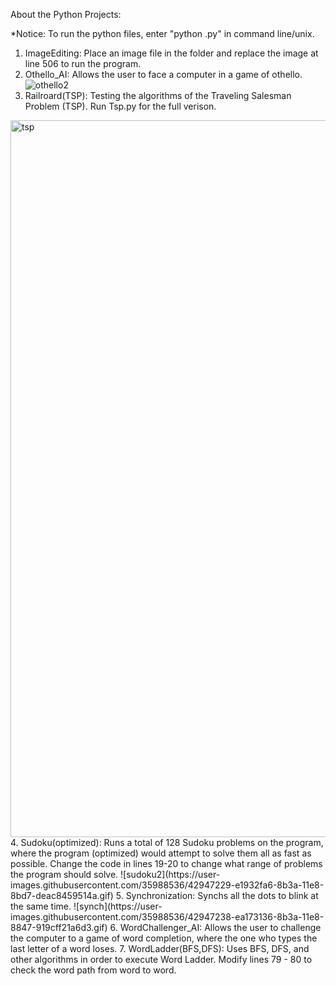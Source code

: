 About the Python Projects:

*Notice: To run the python files,  enter "python .py" in command line/unix.
1. ImageEditing: Place an image file in the folder and replace the image at line 506 to run the program.
2. Othello_AI: Allows the user to face a computer in a game of othello.
![othello2](https://user-images.githubusercontent.com/35988536/42947052-72a7c00c-8b3a-11e8-8bfe-ff66ade75ffe.gif)
3. Railroard(TSP): Testing the algorithms of the Traveling Salesman Problem (TSP). Run Tsp.py for the full verison.
<img width="1147" alt="tsp" src="https://user-images.githubusercontent.com/35988536/42947131-a1e242fc-8b3a-11e8-91cd-79a0c1625df9.png">
4. Sudoku(optimized): Runs a total of 128 Sudoku problems on the program, where the program (optimized) would attempt to solve them all as fast as possible. Change the code in lines 19-20 to change what range of problems the program should solve.
![sudoku2](https://user-images.githubusercontent.com/35988536/42947229-e1932fa6-8b3a-11e8-8bd7-deac8459514a.gif)
5. Synchronization: Synchs all the dots to blink at the same time.
![synch](https://user-images.githubusercontent.com/35988536/42947238-ea173136-8b3a-11e8-8847-919cff21a6d3.gif)
6. WordChallenger_AI: Allows the user to challenge the computer to a game of word completion, where the one who types the last letter of a word loses.
7. WordLadder(BFS,DFS): Uses BFS, DFS, and other algorithms in order to execute Word Ladder. Modify lines 79 - 80 to check the word path from word to word. 


